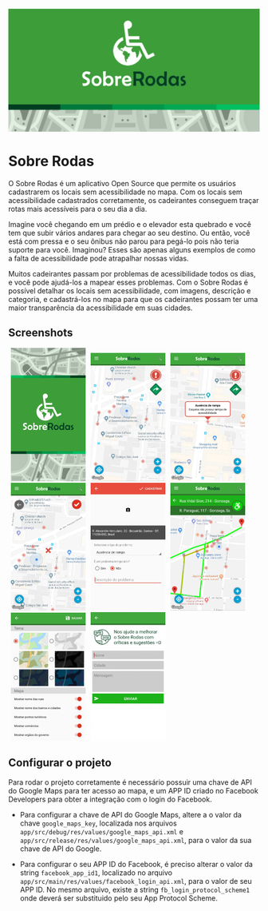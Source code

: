 ![alt text](https://github.com/gabrielfernando033/SobreRodas/blob/master/Readme/Banner.jpg?raw=true)

# Sobre Rodas
O Sobre Rodas é um aplicativo Open Source que permite os usuários cadastrarem os locais sem acessibilidade no mapa. Com os locais sem acessibilidade cadastrados corretamente, os cadeirantes conseguem traçar rotas mais acessíveis para o seu dia a dia.

Imagine você chegando em um prédio e o elevador esta quebrado e você tem que subir vários andares para chegar ao seu destino. Ou então, você está com pressa e o seu ônibus não parou para pegá-lo pois não teria suporte para você. Imaginou? Esses são apenas alguns exemplos de como a falta de acessibilidade pode atrapalhar nossas vidas.

Muitos cadeirantes passam por problemas de acessibilidade todos os dias, e você pode ajudá-los a mapear esses problemas. Com o Sobre Rodas é possível detalhar os locais sem acessibilidade, com imagens, descrição e categoria, e cadastrá-los no mapa para que os cadeirantes possam ter uma maior transparência da acessibilidade em suas cidades.

## Screenshots
<img width="150" hspace="5" src="https://github.com/gabrielfernando033/SobreRodas/blob/master/Readme/Screenshot1.jpg?raw=true" /><img width="150" hspace="5" src="https://github.com/gabrielfernando033/SobreRodas/blob/master/Readme/Screenshot2.jpg?raw=true" /><img width="150" hspace="5" src="https://github.com/gabrielfernando033/SobreRodas/blob/master/Readme/Screenshot3.jpg?raw=true" /><img width="150" hspace="5" src="https://github.com/gabrielfernando033/SobreRodas/blob/master/Readme/Screenshot4.jpg?raw=true" /><img width="150" hspace="5" src="https://github.com/gabrielfernando033/SobreRodas/blob/master/Readme/Screenshot5.jpg?raw=true" /><img width="150" hspace="5" src="https://github.com/gabrielfernando033/SobreRodas/blob/master/Readme/Screenshot6.jpg?raw=true" /><img width="150" hspace="5" src="https://github.com/gabrielfernando033/SobreRodas/blob/master/Readme/Screenshot7.jpg?raw=true" /><img width="150" hspace="5" src="https://github.com/gabrielfernando033/SobreRodas/blob/master/Readme/Screenshot8.jpg?raw=true" />

## Configurar o projeto
Para rodar o projeto corretamente é necessário possuir uma chave de API do Google Maps para ter acesso ao mapa, e um APP ID criado no Facebook Developers para obter a integração com o login do Facebook.

- Para configurar a chave de API do Google Maps, altere a o valor da chave `google_maps_key`, localizada nos arquivos `app/src/debug/res/values/google_maps_api.xml` e `app/src/release/res/values/google_maps_api.xml`, para o valor da sua chave de API do Google.

- Para configurar o seu APP ID do Facebook, é preciso alterar o valor da string `facebook_app_id1`, localizado no arquivo `app/src/main/res/values/facebook_login_api.xml`, para o valor de seu APP ID. No mesmo arquivo, existe a string `fb_login_protocol_scheme1` onde deverá ser substituido pelo seu App Protocol Scheme.